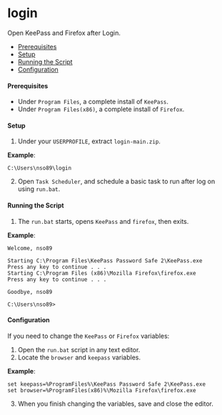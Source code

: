 # login
Open KeePass and Firefox after Login.

* [Prerequisites](#prerequisites)
* [Setup](#setup)
* [Running the Script](#running-the-script)
* [Configuration](#configuration)

#### <a name="prerequisites"></a>Prerequisites
* Under `Program Files`, a complete install of `KeePass`.
* Under `Program Files(x86)`, a complete install of `Firefox`.

#### <a name="setup"></a>Setup
1. Under your `USERPROFILE`, extract `login-main.zip`.

**Example**:
```batch
C:\Users\nso89\login
```
2. Open `Task Scheduler`, and schedule a basic task to run after log on using `run.bat`.

#### <a name="running-the-script"></a>Running the Script
1. The `run.bat` starts, opens `KeePass` and `firefox`, then exits.

**Example**:
```batch
Welcome, nso89

Starting C:\Program Files\KeePass Password Safe 2\KeePass.exe
Press any key to continue . . .
Starting C:\Program Files (x86)\Mozilla Firefox\firefox.exe
Press any key to continue . . .

Goodbye, nso89

C:\Users\nso89>
```
#### <a name="configuration"></a>Configuration
If you need to change the `KeePass` or `Firefox` variables:

1. Open the `run.bat` script in any text editor.
2. Locate the `browser` and `keepass` variables.

**Example**:
```batch
set keepass=%ProgramFiles%\KeePass Password Safe 2\KeePass.exe
set browser=%ProgramFiles(x86)%\Mozilla Firefox\firefox.exe
```
3. When you finish changing the variables, save and close the editor.
